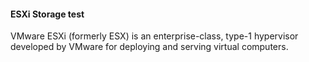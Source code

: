 #### ESXi Storage test
VMware ESXi (formerly ESX) is an enterprise-class, type-1 hypervisor developed by VMware for deploying and serving virtual computers. 

